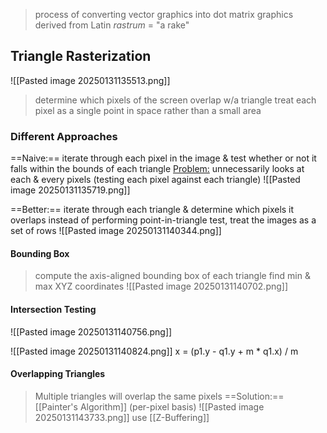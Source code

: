 >process of converting vector graphics into dot matrix graphics
>	derived from Latin *rastrum* = "a rake"


## Triangle Rasterization
![[Pasted image 20250131135513.png]]
>determine which pixels of the screen overlap w/a triangle
>	treat each pixel as a single point in space rather than a small area

### Different Approaches
==Naive:== iterate through each pixel in the image & test whether or not it falls within the bounds of each triangle
	<u>Problem:</u> unnecessarily looks at each & every pixels (testing each pixel against each triangle)
	![[Pasted image 20250131135719.png]]

==Better:== iterate through each triangle & determine which pixels it overlaps
	instead of performing point-in-triangle test, treat the images as a set of rows 
	![[Pasted image 20250131140344.png]]

#### Bounding Box
>compute the axis-aligned bounding box of each triangle
>	find min & max XYZ coordinates
>![[Pasted image 20250131140702.png]]

#### Intersection Testing
![[Pasted image 20250131140756.png]]

![[Pasted image 20250131140824.png]]
	x = (p1.y - q1.y + m * q1.x) / m

#### Overlapping Triangles 
>Multiple triangles will overlap the same pixels 
>	==Solution:== [[Painter's Algorithm]] (per-pixel basis)
>		![[Pasted image 20250131143733.png]]
>	use [[Z-Buffering]]